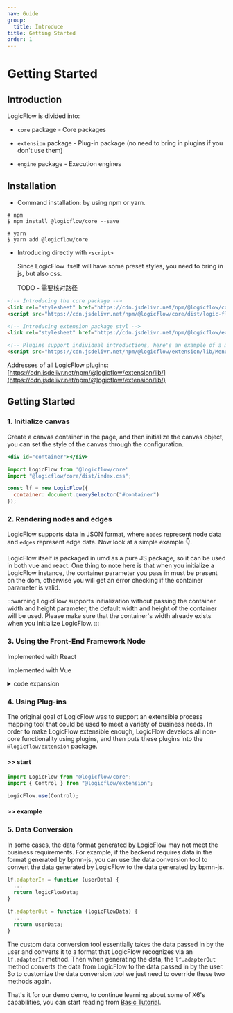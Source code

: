 ```yaml
---
nav: Guide
group:
  title: Introduce
title: Getting Started
order: 1
---
```


# Getting Started

## Introduction

LogicFlow is divided into:

- `core` package - Core packages

- `extension` package - Plug-in package (no need to bring in plugins if you don't use them)

- `engine` package - Execution engines

## Installation

- Command installation: by using npm or yarn.

```shell
# npm
$ npm install @logicflow/core --save

# yarn
$ yarn add @logicflow/core
```

- Introducing directly with `<script>`

  Since LogicFlow itself will have some preset styles, you need to bring in js, but also css.

  TODO - 需要核对路径

```html
<!-- Introducing the core package -->
<link rel="stylesheet" href="https://cdn.jsdelivr.net/npm/@logicflow/core/dist/style/index.css" />
<script src="https://cdn.jsdelivr.net/npm/@logicflow/core/dist/logic-flow.js"></script>

<!-- Introducing extension package styl -->
<link rel="stylesheet" href="https://cdn.jsdelivr.net/npm/@logicflow/extension/lib/style/index.css" />

<!-- Plugins support individual introductions, here's an example of a menu plugin -->
<script src="https://cdn.jsdelivr.net/npm/@logicflow/extension/lib/Menu.js"></script>
```

Addresses of all LogicFlow plugins: [https://cdn.jsdelivr.net/npm/@logicflow/extension/lib/](https://cdn.jsdelivr.net/npm/@logicflow/extension/lib/)

## Getting Started

### 1. Initialize canvas

Create a canvas container in the page, and then initialize the canvas object, you can set the style of the canvas through the configuration.

```jsx | pure
<div id="container"></div>

import LogicFlow from '@logicflow/core'
import "@logicflow/core/dist/index.css";

const lf = new LogicFlow({
  container: document.querySelector("#container")
});

```

### 2. Rendering nodes and edges

LogicFlow supports data in JSON format, where `nodes` represent node data and `edges` represent edge data. Now look at a simple example 👇.

<code id="helloworld" src="../../src/tutorial/getting-started/helloworld"></code>

LogicFlow itself is packaged in umd as a pure JS package, so it can be used in both vue and react. One thing to note here is that when you initialize a LogicFlow instance, the container parameter you pass in must be present on the dom, otherwise you will get an error checking if the container parameter is valid.

:::warning
LogicFlow supports initialization without passing the container width and height parameter, the default width and height of the container will be used. Please make sure that the container's width already exists when you initialize LogicFlow.
:::

### 3. Using the Front-End Framework Node

Implemented with React

<code id="use-react-node" src="../../src/tutorial/getting-started/use-react"></code>

Implemented with Vue

<details> <summary>code expansion</summary>

```jsx | pure
import { HtmlNode, HtmlNodeModel } from "@logicflow/core";
import { createApp, ref, h } from 'vue';
import VueNode from './VueNode.vue';

class VueHtmlNode extends HtmlNode {
  constructor (props) {
    super(props)
    this.isMounted = false
    this.r = h(VueNode, {
      properties: props.model.getProperties(),
      text: props.model.inputData,
    })
    this.app = createApp({
      render: () => this.r
    })
  }
  setHtml(rootEl) {
    if (!this.isMounted) {
      this.isMounted = true
      const node = document.createElement('div')
      rootEl.appendChild(node)
      this.app.mount(node)
    } else {
      this.r.component.props.properties = this.props.model.getProperties()
    }
  }
}

class VueHtmlNodeModel extends HtmlNodeModel {
  setAttributes() {
    this.width = 300;
    this.height = 100;
    this.text.editable = false;
    this.inputData = this.text.value
  }
  getOutlineStyle() {
    const style = super.getOutlineStyle();
    style.stroke = 'none';
    style.hover.stroke = 'none';
    return style;
  }
}

export default {
  type: 'vue-html',
  model: VueHtmlNodeModel,
  view: VueHtmlNode
}
```

</details>

### 4. Using Plug-ins

The original goal of LogicFlow was to support an extensible process mapping tool that could be used to meet a variety of business needs. In order to make LogicFlow extensible enough, LogicFlow develops all non-core functionality using plugins, and then puts these plugins into the `@logicflow/extension` package.

#### >> start

```js
import LogicFlow from "@logicflow/core";
import { Control } from "@logicflow/extension";

LogicFlow.use(Control);
```

#### >> example

<code id="use-plugin" src="../../src/tutorial/getting-started/use-plugin"></code>

### 5. Data Conversion

In some cases, the data format generated by LogicFlow may not meet the business requirements. For example, if the backend requires data in the format generated by bpmn-js, you can use the data conversion tool to convert the data generated by LogicFlow to the data generated by bpmn-js.

```jsx | pure
lf.adapterIn = function (userData) {
  ...
  return logicFlowData;
}

lf.adapterOut = function (logicFlowData) {
  ...
  return userData;
}
```

The custom data conversion tool essentially takes the data passed in by the user and converts it to a format that LogicFlow recognizes via an `lf.adapterIn` method. Then when generating the data, the `lf.adapterOut` method converts the data from LogicFlow to the data passed in by the user. So to customize the data conversion tool we just need to override these two methods again.

That's it for our demo demo, to continue learning about some of X6's capabilities,
you can start reading from [Basic Tutorial](basic-class).